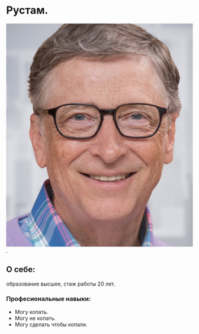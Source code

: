 # Рустам.

![ФОТО](https://github.com/IamRystam/Git-diplom/blob/master/img/Foto.jpg).

## О себе: 
образование высшее, стаж работы 20 лет.

### Професиональные навыки:

* Могу копать.
* Могу не копать.
* Могу сделать чтобы копали.
